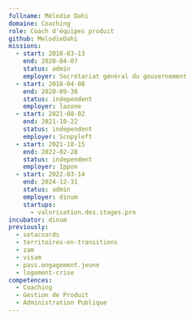 ```yaml
---
fullname: Mélodie Dahi
domaine: Coaching
role: Coach d'équipes produit
github: MelodieDahi
missions:
  - start: 2018-03-13
    end: 2020-04-07
    status: admin
    employer: Secrétariat général du gouvernement
  - start: 2018-04-08
    end: 2020-09-30
    status: independent
    employer: lazone
  - start: 2021-08-02
    end: 2021-10-22
    status: independent
    employer: Scopyleft
  - start: 2021-10-15
    end: 2022-02-28
    status: independent
    employer: Ippon
  - start: 2022-03-14
    end: 2024-12-31
    status: admin
    employer: dinum
    startups:
      - valorisation.des.stages.pro
incubator: dinum
previously:
  - setaccords
  - territoires-en-transitions
  - zam
  - visam
  - pass.engagement.jeune
  - logement-crise
competences:
  - Coaching
  - Gestion de Produit
  - Administration Publique
---
```

